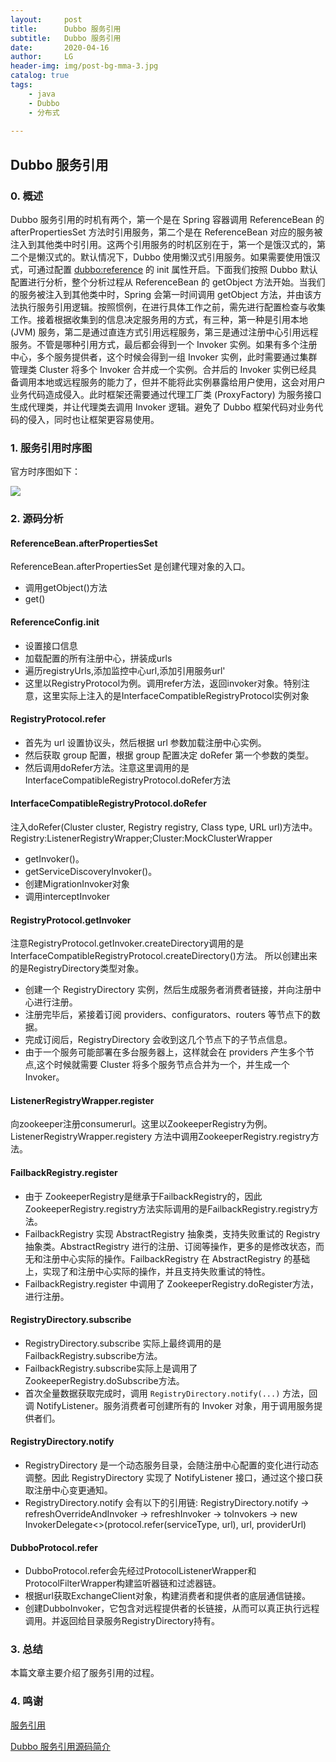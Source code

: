 ```yaml
---
layout:     post
title:      Dubbo 服务引用
subtitle:   Dubbo 服务引用
date:       2020-04-16
author:     LG
header-img: img/post-bg-mma-3.jpg
catalog: true
tags:
    - java
    - Dubbo
    - 分布式
    
---
```



## Dubbo 服务引用

### 0. 概述
Dubbo 服务引用的时机有两个，第一个是在 Spring 容器调用 ReferenceBean 的 afterPropertiesSet 方法时引用服务，第二个是在 ReferenceBean 对应的服务被注入到其他类中时引用。这两个引用服务的时机区别在于，第一个是饿汉式的，第二个是懒汉式的。默认情况下，Dubbo 使用懒汉式引用服务。如果需要使用饿汉式，可通过配置 <dubbo:reference> 的 init 属性开启。下面我们按照 Dubbo 默认配置进行分析，整个分析过程从 ReferenceBean 的 getObject 方法开始。当我们的服务被注入到其他类中时，Spring 会第一时间调用 getObject 方法，并由该方法执行服务引用逻辑。按照惯例，在进行具体工作之前，需先进行配置检查与收集工作。接着根据收集到的信息决定服务用的方式，有三种，第一种是引用本地 (JVM) 服务，第二是通过直连方式引用远程服务，第三是通过注册中心引用远程服务。不管是哪种引用方式，最后都会得到一个 Invoker 实例。如果有多个注册中心，多个服务提供者，这个时候会得到一组 Invoker 实例，此时需要通过集群管理类 Cluster 将多个 Invoker 合并成一个实例。合并后的 Invoker 实例已经具备调用本地或远程服务的能力了，但并不能将此实例暴露给用户使用，这会对用户业务代码造成侵入。此时框架还需要通过代理工厂类 (ProxyFactory) 为服务接口生成代理类，并让代理类去调用 Invoker 逻辑。避免了 Dubbo 框架代码对业务代码的侵入，同时也让框架更容易使用。



### 1. 服务引用时序图

官方时序图如下：

![](https://dubbo.apache.org/imgs/dev/dubbo-refer.jpg)


### 2. 源码分析

#### ReferenceBean.afterPropertiesSet
ReferenceBean.afterPropertiesSet 是创建代理对象的入口。
* 调用getObject()方法
* get()

#### ReferenceConfig.init
* 设置接口信息
* 加载配置的所有注册中心，拼装成urls
* 遍历registryUrls,添加监控中心url,添加引用服务url'
* 这里以RegistryProtocol为例。调用refer方法，返回invoker对象。特别注意，这里实际上注入的是InterfaceCompatibleRegistryProtocol实例对象


#### RegistryProtocol.refer
* 首先为 url 设置协议头，然后根据 url 参数加载注册中心实例。
* 然后获取 group 配置，根据 group 配置决定 doRefer 第一个参数的类型。
* 然后调用doRefer方法。注意这里调用的是InterfaceCompatibleRegistryProtocol.doRefer方法

#### InterfaceCompatibleRegistryProtocol.doRefer
注入doRefer(Cluster cluster, Registry registry, Class<T> type, URL url)方法中。Registry:ListenerRegistryWrapper;Cluster:MockClusterWrapper
* getInvoker()。
* getServiceDiscoveryInvoker()。
* 创建MigrationInvoker对象
* 调用interceptInvoker


#### RegistryProtocol.getInvoker
注意RegistryProtocol.getInvoker.createDirectory调用的是InterfaceCompatibleRegistryProtocol.createDirectory()方法。
所以创建出来的是RegistryDirectory类型对象。
* 创建一个 RegistryDirectory 实例，然后生成服务者消费者链接，并向注册中心进行注册。
* 注册完毕后，紧接着订阅 providers、configurators、routers 等节点下的数据。
* 完成订阅后，RegistryDirectory 会收到这几个节点下的子节点信息。
* 由于一个服务可能部署在多台服务器上，这样就会在 providers 产生多个节点,这个时候就需要 Cluster 将多个服务节点合并为一个，并生成一个 Invoker。


#### ListenerRegistryWrapper.register
向zookeeper注册consumerurl。这里以ZookeeperRegistry为例。
ListenerRegistryWrapper.registery 方法中调用ZookeeperRegistry.registry方法。


#### FailbackRegistry.register
* 由于 ZookeeperRegistry是继承于FailbackRegistry的，因此ZookeeperRegistry.registry方法实际调用的是FailbackRegistry.registry方法。
* FailbackRegistry 实现 AbstractRegistry 抽象类，支持失败重试的 Registry 抽象类。AbstractRegistry 进行的注册、订阅等操作，更多的是修改状态，而无和注册中心实际的操作。FailbackRegistry 在 AbstractRegistry 的基础上，实现了和注册中心实际的操作，并且支持失败重试的特性。
* FailbackRegistry.register 中调用了 ZookeeperRegistry.doRegister方法，进行注册。


#### RegistryDirectory.subscribe
* RegistryDirectory.subscribe 实际上最终调用的是FailbackRegistry.subscribe方法。
* FailbackRegistry.subscribe实际上是调用了ZookeeperRegistry.doSubscribe方法。
* 首次全量数据获取完成时，调用 `RegistryDirectory.notify(...)` 方法，回调 NotifyListener。服务消费者可创建所有的 Invoker 对象，用于调用服务提供者们。


#### RegistryDirectory.notify
* RegistryDirectory 是一个动态服务目录，会随注册中心配置的变化进行动态调整。因此 RegistryDirectory 实现了 NotifyListener 接口，通过这个接口获取注册中心变更通知。
* RegistryDirectory.notify 会有以下的引用链:
RegistryDirectory.notify -> refreshOverrideAndInvoker -> refreshInvoker -> toInvokers -> new InvokerDelegate<>(protocol.refer(serviceType, url), url, providerUrl)


#### DubboProtocol.refer
*  DubboProtocol.refer会先经过ProtocolListenerWrapper和ProtocolFilterWrapper构建监听器链和过滤器链。
*  根据url获取ExchangeClient对象，构建消费者和提供者的底层通信链接。
*  创建DubboInvoker，它包含对远程提供者的长链接，从而可以真正执行远程调用。并返回给目录服务RegistryDirectory持有。


### 3. 总结
本篇文章主要介绍了服务引用的过程。


### 4. 鸣谢

[服务引用](https://dubbo.apache.org/zh/docs/v2.7/dev/source/refer-service/)

[Dubbo 服务引用源码简介](https://mergades.blog.csdn.net/article/details/109519857)